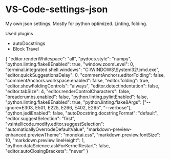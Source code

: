 # VS-Code-settings-json
My own json settings. Mostly for python optimized. Linting, folding.

Used plugins

- autoDocstrings
- Block Travel

{
    "editor.renderWhitespace": "all",
    "pydocs.style": "numpy",
    "python.linting.flake8Enabled": true,
    "window.zoomLevel": 0,
    "terminal.integrated.shell.windows": "C:\\WINDOWS\\System32\\cmd.exe",
    "editor.quickSuggestionsDelay": 0,
    "commentAnchors.editorFolding": false,
    "commentAnchors.workspace.enabled": false,
    "editor.folding": true,
    "editor.showFoldingControls": "always",
    "editor.detectIndentation": false,
    "editor.tabSize": 4,
    "editor.renderControlCharacters": false,
    "breadcrumbs.enabled": false,
    "python.linting.pylintEnabled": false,
    "python.linting.flake8Enabled": true,
    "python.linting.flake8Args": ["--ignore=E303, E501, E225, E266, E402, E265", "--verbose"],
    "python.jediEnabled": false,
    "autoDocstring.docstringFormat": "default",
    "editor.suggestSelection": "first",
    "vsintellicode.modify.editor.suggestSelection": "automaticallyOverrodeDefaultValue",
    "markdown-preview-enhanced.previewTheme": "monokai.css",
    "markdown.preview.fontSize": 10,
    "markdown.preview.lineHeight": 1,
    "python.dataScience.askForKernelRestart": false,
    "editor.autoClosingBrackets": "never"
}
